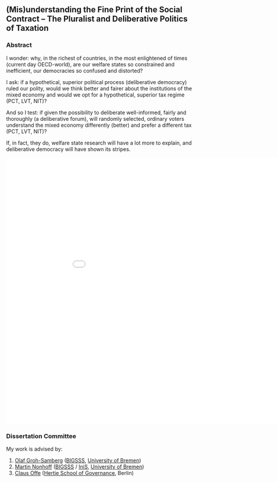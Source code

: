 ## (Mis)understanding the Fine Print of the Social Contract – The Pluralist and Deliberative Politics of Taxation

### Abstract
I wonder:
why, in the richest of countries, in the most enlightened of times (current day OECD-world), are our welfare states so constrained and inefficient, our democracies so confused and distorted?

I ask:
if a hypothetical, superior political process (deliberative democracy) ruled our polity, would we think better and fairer about the institutions of the mixed economy and would we opt for a hypothetical, superior tax regime (PCT, LVT, NIT)?

And so I test:
if given the possibility to deliberate well-informed, fairly and thoroughly (a deliberative forum), will randomly selected, ordinary voters understand the mixed economy differently (better) and prefer a different tax (PCT, LVT, NIT)?

If, in fact, they do, welfare state research will have a lot more to explain, and deliberative democracy will have shown its stripes.

<iframe width="960" height="720" src="//www.youtube.com/embed/wdbchVFcqF4" frameborder="0" allowfullscreen></iframe>


### Dissertation Committee

My work is advised by:

1. [Olaf Groh-Samberg](http://ogs.bigsss-bremen.de/index.php?id=12)
([BIGSSS](http://www.bigsss-bremen.de), [University of Bremen](http://www.uni-bremen.de))
2. [Martin Nonhoff](http://www.iniis.uni-bremen.de/personen/martin-nonhoff/)
([BIGSSS](http://www.bigsss-bremen.de) / [IniS](http://www.iniis.uni-bremen.de/), [University of Bremen](http://www.uni-bremen.de))
3. [Claus Offe](http://www.hertie-school.org/offe/)
([Hertie School of Governance](http://www.hertie-school.org), Berlin)